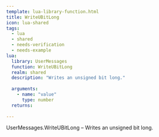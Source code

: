 ```yaml
---
template: lua-library-function.html
title: WriteUBitLong
icon: lua-shared
tags:
  - lua
  - shared
  - needs-verification
  - needs-example
lua:
  library: UserMessages
  function: WriteUBitLong
  realm: shared
  description: "Writes an unsigned bit long."
  
  arguments:
    - name: "value"
      type: number
  returns:
    
---
```


<div class="lua__search__keywords">
UserMessages.WriteUBitLong &#x2013; Writes an unsigned bit long.
</div>
